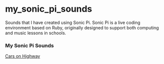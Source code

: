 # my_sonic_pi_sounds
Sounds that I have created using Sonic Pi. Sonic Pi is a live coding environment based on Ruby, originally designed to support both computing and music lessons in schools.

### My Sonic Pi Sounds

[Cars on Highway](https://soundcloud.com/az_01/cars-on-highway?si=5043da1323fa4183877958b337274f97) 